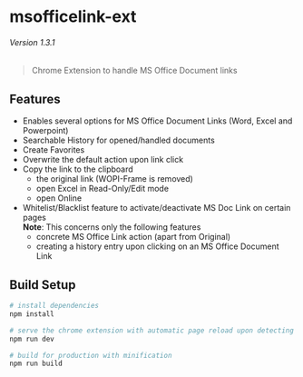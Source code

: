 # msofficelink-ext
###### _Version 1.3.1_

> Chrome Extension to handle MS Office Document links

## Features

- Enables several options for MS Office Document Links (Word, Excel and Powerpoint)
- Searchable History for opened/handled documents
- Create Favorites
- Overwrite the default action upon link click
- Copy the link to the clipboard
  - the original link (WOPI-Frame is removed)
  - open Excel in Read-Only/Edit mode
  - open Online
- Whitelist/Blacklist feature to activate/deactivate MS Doc Link on certain pages  
  **Note**: This concerns only the following features
  - concrete MS Office Link action (apart from Original)
  - creating a history entry upon clicking on an MS Office Document Link

## Build Setup

``` bash
# install dependencies
npm install

# serve the chrome extension with automatic page reload upon detecting changes
npm run dev

# build for production with minification
npm run build

```
